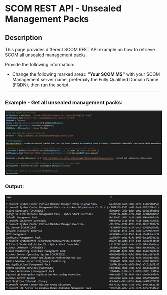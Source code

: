 # SCOM REST API - Unsealed Management Packs


## Description
This page provides different SCOM REST API example on how to retrieve SCOM all unsealed management packs.

Provide the following information:

- Change the following marked areas: **"Your SCOM MS"** with your SCOM Management server name, preferably the Fully Qualified Domain Name (FQDN), then run the script.

-----------------------------------------------------------------------------------------------------------------------------------------------------------------------------------

### Example - Get all unsealed management packs:
![alt text](https://github.com/LeonLaude/SCOM/blob/master/REST%20API/Unsealed%20Management%20Packs/Images/SCOM-UnsealedMPs.png)

### Output:
![alt text](https://github.com/LeonLaude/SCOM/blob/master/REST%20API/Unsealed%20Management%20Packs/Images/SCOM-UnsealedMPs-results.png)
